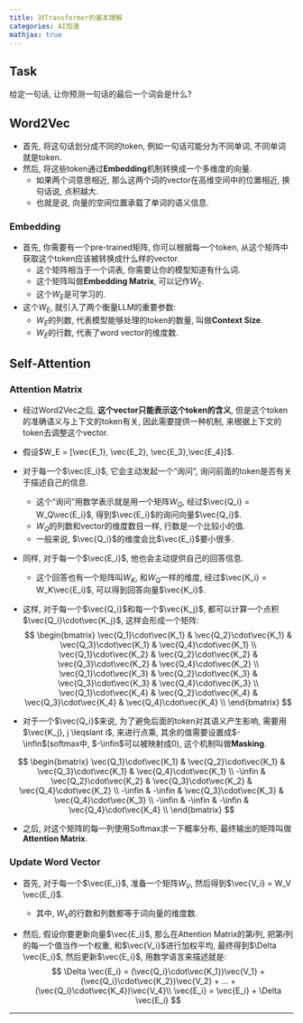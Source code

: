 ```yaml
---
title: 对Transformer的基本理解
categories: AI加速
mathjax: true
---
```




## Task

给定一句话, 让你预测一句话的最后一个词会是什么?

## Word2Vec

* 首先, 将这句话划分成不同的token, 例如一句话可能分为不同单词, 不同单词就是token.
* 然后, 将这些token通过**Embedding**机制转换成一个多维度的向量.
  * 如果两个词意思相近, 那么这两个词的vector在高维空间中的位置相近, 换句话说, 点积越大.
  * 也就是说, 向量的空间位置承载了单词的语义信息.



### Embedding

* 首先, 你需要有一个pre-trained矩阵, 你可以根据每一个token, 从这个矩阵中获取这个token应该被转换成什么样的vector.
  * 这个矩阵相当于一个词表, 你需要让你的模型知道有什么词.
  * 这个矩阵叫做**Embedding Matrix**, 可以记作$W_E$​​.
  * 这个$W_E$是可学习的.
* 这个$W_E$, 就引入了两个衡量LLM的重要参数:
  * $W_E$的列数, 代表模型能够处理的token的数量, 叫做**Context Size**.
  * $W_E$​的行数, 代表了word vector的维度数.



## Self-Attention



### Attention Matrix

* 经过Word2Vec之后, **这个vector只能表示这个token的含义**, 但是这个token的准确语义与上下文的token有关, 因此需要提供一种机制, 来根据上下文的token去调整这个vector.

* 假设$W_E = [\vec{E_1}, \vec{E_2}, \vec{E_3},\vec{E_4}]$.

* 对于每一个$\vec{E_i}$, 它会主动发起一个“询问”, 询问前面的token是否有关于描述自己的信息.

  * 这个“询问”用数学表示就是用一个矩阵$W_Q$, 经过$\vec{Q_i} = W_Q\vec{E_i}$, 得到$\vec{E_i}$的询问向量$\vec{Q_i}$​.
  * $W_Q$的列数和vector的维度数目一样, 行数是一个比较小的值.
  * 一般来说, $\vec{Q_i}$的维度会比$\vec{E_i}$要小很多.

* 同样, 对于每一个$\vec{E_i}$, 他也会主动提供自己的回答信息.

  * 这个回答也有一个矩阵叫$W_K$, 和$W_Q$一样的维度, 经过$\vec{K_i} = W_K\vec{E_i}$, 可以得到回答向量$\vec{K_i}$.

* 这样, 对于每一个$\vec{Q_i}$和每一个$\vec{K_j}$, 都可以计算一个点积$\vec{Q_i}\cdot\vec{K_j}$, 这样会形成一个矩阵:
  $$
  \begin{bmatrix}
  \vec{Q_1}\cdot\vec{K_1} & \vec{Q_2}\cdot\vec{K_1} & \vec{Q_3}\cdot\vec{K_1} & \vec{Q_4}\cdot\vec{K_1} \\
  \vec{Q_1}\cdot\vec{K_2} & \vec{Q_2}\cdot\vec{K_2} & \vec{Q_3}\cdot\vec{K_2} & \vec{Q_4}\cdot\vec{K_2} \\
  \vec{Q_1}\cdot\vec{K_3} & \vec{Q_2}\cdot\vec{K_3} & \vec{Q_3}\cdot\vec{K_3} & \vec{Q_4}\cdot\vec{K_3} \\
  \vec{Q_1}\cdot\vec{K_4} & \vec{Q_2}\cdot\vec{K_4} & \vec{Q_3}\cdot\vec{K_4} & \vec{Q_4}\cdot\vec{K_4} \\
  \end{bmatrix}
  $$
  
* 对于一个$\vec{Q_i}$来说, 为了避免后面的token对其语义产生影响, 需要用$\vec{K_j}, j \leqslant i$, 来进行点乘, 其余的值需要设置成$-\infin$(softmax中, $-\infin$可以被映射成0), 这个机制叫做**Masking**.

$$
\begin{bmatrix}
\vec{Q_1}\cdot\vec{K_1} & \vec{Q_2}\cdot\vec{K_1} & \vec{Q_3}\cdot\vec{K_1} & \vec{Q_4}\cdot\vec{K_1} \\
-\infin & \vec{Q_2}\cdot\vec{K_2} & \vec{Q_3}\cdot\vec{K_2} & \vec{Q_4}\cdot\vec{K_2} \\
-\infin & -\infin & \vec{Q_3}\cdot\vec{K_3} & \vec{Q_4}\cdot\vec{K_3} \\
-\infin & -\infin & -\infin & \vec{Q_4}\cdot\vec{K_4} \\
\end{bmatrix}
$$

* 之后, 对这个矩阵的每一列使用Softmax求一下概率分布, 最终输出的矩阵叫做**Attention Matrix**.



### Update Word Vector

* 首先, 对于每一个$\vec{E_i}$, 准备一个矩阵$W_V$, 然后得到$\vec{V_i} = W_V \vec{E_i}$.

  * 其中, $W_V$的行数和列数都等于词向量的维度数.

* 然后, 假设你要更新向量$\vec{E_i}$, 那么在Attention Matrix的第$i$列, 把第$i$列的每一个值当作一个权重, 和$\vec{V_i}$进行加权平均, 最终得到$\Delta \vec{E_i}$, 然后更新$\vec{E_i}$, 用数学语言来描述就是:
  $$
  \Delta \vec{E_i} = (\vec{Q_i}\cdot\vec{K_1})\vec{V_1} + (\vec{Q_i}\cdot\vec{K_2})\vec{V_2} + ... + (\vec{Q_i}\cdot\vec{K_4})\vec{V_4}\\
  \vec{E_i} = \vec{E_i} + \Delta \vec{E_i}
  $$
  



---

